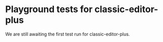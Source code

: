 # Playground tests for classic-editor-plus
We are still awaiting the first test run for classic-editor-plus.
